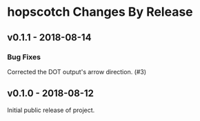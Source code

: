 # hopscotch Changes By Release

## v0.1.1 - 2018-08-14

### Bug Fixes

Corrected the DOT output's arrow direction. (#3)


## v0.1.0 - 2018-08-12

Initial public release of project.
